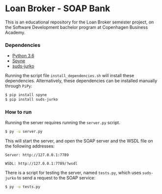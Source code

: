 # Loan Broker - SOAP Bank

This is an educational repository for the Loan Broker semester project, on the Software Development bachelor program at Copenhagen Business Academy.



### Dependencies

- [Python 3.6](https://www.python.org/)
- [Spyne](spyne.io)
- [suds-jurko](https://bitbucket.org/jurko/suds)

Running the script file `install_dependencies.sh` will install these dependencies. Alternatively, these dependencies can be installed manually through `PiPy`:

```bash
$ pip install spyne
$ pip install suds-jurko
```



### How to run

Running the server requires running the `server.py` script. 

```bash
$ py -u server.py
```

This will start the server, and open the SOAP server and the WSDL file on the following addresses:

```
Server: http://127.0.0.1:7789

WSDL: http://127.0.0.1:7789/?wsdl
```

There is a script for testing the server, named `tests.py`, which uses `suds-jurko` to send a request to the SOAP service:

```bash
$ py -u tests.py
```

